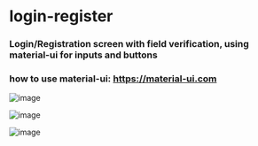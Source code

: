# login-register
### Login/Registration screen with field verification, using material-ui for inputs and buttons
### how to use material-ui: https://material-ui.com

![image](https://user-images.githubusercontent.com/54006291/113531222-8abdd480-959e-11eb-9e7a-fdc56a5a633d.png)

![image](https://user-images.githubusercontent.com/54006291/113531238-914c4c00-959e-11eb-80ef-201810e250b3.png)

![image](https://user-images.githubusercontent.com/54006291/113531249-95786980-959e-11eb-98ab-4748a2c52dc8.png)
